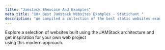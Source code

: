 ```yaml
---
title: "Jamstack Showcase And Examples"
meta_title: "80+ Best Jamstack Websites Examples - Statichunt "
description: "We compiled a collection of the best static websites examples to provide you with an overview and inspiration for the capabilities of the Jamstack technology"
---
```

Explore a selection of websites built using the JAMStack architecture and get inspiration for your own web project <br/> using this modern approach.

